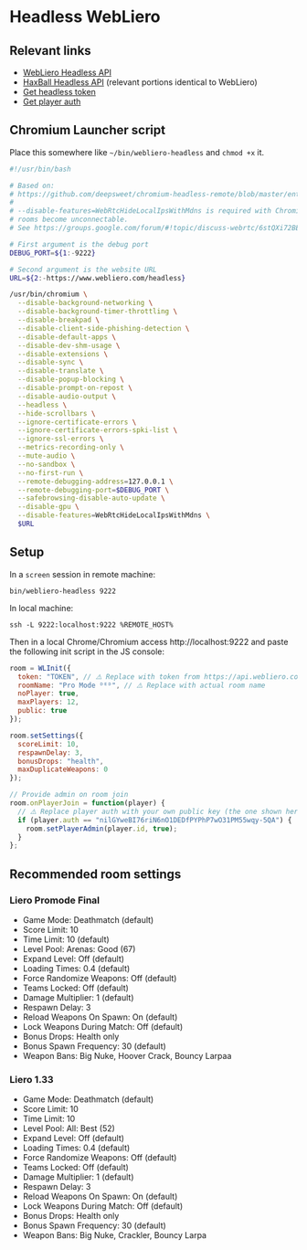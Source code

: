 # Headless WebLiero

## Relevant links

* [WebLiero Headless API](https://www.webliero.com/headlessdocs.txt)
* [HaxBall Headless API](https://github.com/haxball/haxball-issues/wiki/Headless-Host) (relevant portions identical to WebLiero)
* [Get headless token](https://api.webliero.com/getheadlesstoken)
* [Get player auth](https://www.webliero.com/playerauth)

## Chromium Launcher script

Place this somewhere like `~/bin/webliero-headless` and `chmod +x` it.

```bash
#!/usr/bin/bash

# Based on:
# https://github.com/deepsweet/chromium-headless-remote/blob/master/entrypoint.sh
#
# --disable-features=WebRtcHideLocalIpsWithMdns is required with Chromium >= 78, otherwise
# rooms become unconnectable.
# See https://groups.google.com/forum/#!topic/discuss-webrtc/6stQXi72BEU

# First argument is the debug port
DEBUG_PORT=${1:-9222}

# Second argument is the website URL
URL=${2:-https://www.webliero.com/headless}

/usr/bin/chromium \
  --disable-background-networking \
  --disable-background-timer-throttling \
  --disable-breakpad \
  --disable-client-side-phishing-detection \
  --disable-default-apps \
  --disable-dev-shm-usage \
  --disable-extensions \
  --disable-sync \
  --disable-translate \
  --disable-popup-blocking \
  --disable-prompt-on-repost \
  --disable-audio-output \
  --headless \
  --hide-scrollbars \
  --ignore-certificate-errors \
  --ignore-certificate-errors-spki-list \
  --ignore-ssl-errors \
  --metrics-recording-only \
  --mute-audio \
  --no-sandbox \
  --no-first-run \
  --remote-debugging-address=127.0.0.1 \
  --remote-debugging-port=$DEBUG_PORT \
  --safebrowsing-disable-auto-update \
  --disable-gpu \
  --disable-features=WebRtcHideLocalIpsWithMdns \
  $URL
```

## Setup

In a `screen` session in remote machine:

```
bin/webliero-headless 9222
```

In local machine:

```
ssh -L 9222:localhost:9222 %REMOTE_HOST%
```

Then in a local Chrome/Chromium access http://localhost:9222 and paste the following init script in the JS console:

```javascript
room = WLInit({
  token: "TOKEN", // ⚠️ Replace with token from https://api.webliero.com/getheadlesstoken
  roomName: "Pro Mode ᴰᴱᴰ", // ⚠️ Replace with actual room name
  noPlayer: true,
  maxPlayers: 12,
  public: true
});

room.setSettings({
  scoreLimit: 10,
  respawnDelay: 3,
  bonusDrops: "health",
  maxDuplicateWeapons: 0
});

// Provide admin on room join
room.onPlayerJoin = function(player) {
  // ⚠️ Replace player auth with your own public key (the one shown here is pilaf's)
  if (player.auth == "nilGYweBI76riN6nO1DEDfPYPhP7wO31PM55wqy-5QA") {
    room.setPlayerAdmin(player.id, true);
  }
};
```

## Recommended room settings

### Liero Promode Final

* Game Mode: Deathmatch (default)
* Score Limit: 10
* Time Limit: 10 (default)
* Level Pool: Arenas: Good (67)
* Expand Level: Off (default)
* Loading Times: 0.4 (default)
* Force Randomize Weapons: Off (default)
* Teams Locked: Off (default)
* Damage Multiplier: 1 (default)
* Respawn Delay: 3
* Reload Weapons On Spawn: On (default)
* Lock Weapons During Match: Off (default)
* Bonus Drops: Health only
* Bonus Spawn Frequency: 30 (default)
* Weapon Bans: Big Nuke, Hoover Crack, Bouncy Larpaa

### Liero 1.33

* Game Mode: Deathmatch (default)
* Score Limit: 10
* Time Limit: 10
* Level Pool: All: Best (52)
* Expand Level: Off (default)
* Loading Times: 0.4 (default)
* Force Randomize Weapons: Off (default)
* Teams Locked: Off (default)
* Damage Multiplier: 1 (default)
* Respawn Delay: 3
* Reload Weapons On Spawn: On (default)
* Lock Weapons During Match: Off (default)
* Bonus Drops: Health only
* Bonus Spawn Frequency: 30 (default)
* Weapon Bans: Big Nuke, Crackler, Bouncy Larpa

